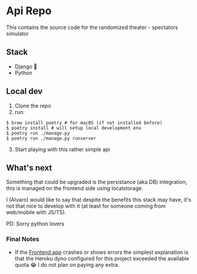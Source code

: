 # Api Repo

This contains the source code for the randomized theater - spectators simulator

## Stack

- Django 🤮
- Python

## Local dev

1. Clone the repo
2. run:

```
$ brew install poetry # for macOS (if not installed before)
$ poetry install # will setup local development env
$ poetry run ./manage.py
$ poetry run ./manage.py runserver
```

3. Start playing with this rather simple api

## What's next

Something that could be upgraded is the persistance (aka DB) integration,
this is managed on the frontend side using localstorage.

I (Alvaro) would like to say that despite the benefits this stack may have,
it's not that nice to develop with it (at least for someone coming from web/mobile with JS/TS).

PD: Sorry python lovers

### Final Notes

- If the [Frontend app](https://github.com/AlvaroAquijeDiaz/cs_project_nextjs_app) crashes or shows errors the simplest explanation is that the Heroku dyno configured for this project exceeded the available quota 😂 I do not plan on paying any extra.
